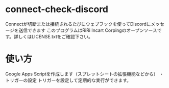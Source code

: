 # connect-check-discord
Connectが切断または接続されるたびにウェブフックを使ってDiscordにメッセージを送信できます
このプログラムはRiRi Incart Corpingのオープンソースです。詳しくはLICENSE.txtをご確認下さい。
# 使い方
Google Apps Scriptを作成します（スプレットシートの拡張機能などから）
・トリガーの設定
トリガーを設定して定期的な実行ができます。
